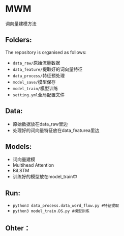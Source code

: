 # MWM
词向量建模方法
## Folders:
The repository is organised as follows:
* `data_raw/`原始流量数据
* `data_feature/`提取好的词向量特征
* `data_process/`特征预处理
* `model_save/`模型保存
* `model_train/`模型训练
* `setting.yml`全局配置文件
## Data:
* 原始数据放在data_raw里边
* 处理好的词向量特征放在data_featurea里边
## Models:
* 词向量建模
* Multihead Attention
* BiLSTM
* 训练好的模型放在model_train中
## Run:
* `python3 data_process.data_word_flow.py #特征提取`
* `python3 model_train.DS.py #模型训练`
## Ohter：

